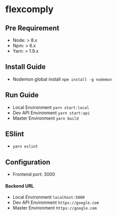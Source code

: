 # flexcomply

## Pre Requirement

- Node: > 8.x
- Npm: > 6.x
- Yarn: > 1.9.x

## Install Guide

- Nodemon global install
`npm install -g nodemon`

## Run Guide

- Local Environment
`yarn start:local`
- Dev API Environment
`yarn start:api`
- Master Environment
`yarn build`

## ESlint
- `yarn eslint`

## Configuration
- Frontend port: 3000
#### Backend URL
- Local Environment
`localhost:5000`
-  Dev API Environment
`https://google.com`
-  Master Environment
`https://google.com`
